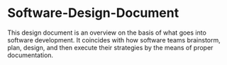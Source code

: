 # Software-Design-Document
This design document is an overview on the basis of what goes into software development. It coincides with how software teams brainstorm, plan, design, and then execute their strategies by the means of proper documentation.
